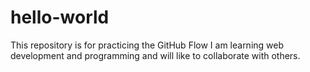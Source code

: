 # hello-world
This repository is for practicing the GitHub Flow
I am learning web development and programming and will like to collaborate with others. 
